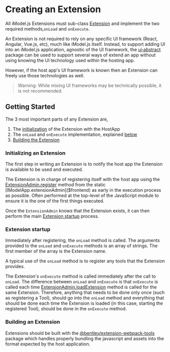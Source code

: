 # Creating an Extension

All iModel.js Extensions must sub-class [Extension]($frontend) and implement the two required methods,`onLoad` and `onExecute`.

An Extension is not required to rely on any specific UI framework (React, Angular, Vue.js, etc), much like iModel.js itself. Instead, to support adding UI into an iModel.js application, agnostic of the UI framework, the [ui&#8209;abstract](../../ui/abstract/index.md) package can be used to support several ways of extend an app without using knowing the UI technology used within the hosting app.

However, if the host app's UI framework is known then an Extension can freely use those technologies as well.

> Warning: While mixing UI frameworks may be technically possible, it is not recommended.

## Getting Started

The 3 most important parts of any Extension are,

1. The [initialization](#initializing-an-extension) of the Extension with the HostApp
1. The `onLoad` and `onExecute` implementation, explained [below](#extension-startup)
1. [Building the Extension](#building-an-extension)

### Initializing an Extension

The first step in writing an Extension is to notify the host app the Extension is available to be used and executed.

The Extension is in charge of registering itself with the host app using the [ExtensionAdmin.register]($frontend) method from the static [IModelApp.extensionAdmin]($frontend) as early in the execution process as possible. Often performed at the top-level of the JavaScript module to ensure it is the one of the first things executed.

Once the `ExtensionAdmin` knows that the Extension exists, it can then perform the main [Extension startup](#extension-startup) process.

### Extension startup

Immediately after registering, the `onLoad` method is called. The arguments provided to the `onLoad` and `onExecute` methods is an array of strings. The first member of the array is the Extension name.

A typical use of the `onLoad` method is to register any tools that the Extension provides.

The Extension's `onExecute` method is called immediately after the call to `onLoad`. The difference between `onLoad` and `onExecute` is that `onExecute` is called each time [ExtensionAdmin.loadExtension]($frontend) method is called for the same Extension. Therefore, anything that needs to be done only once (such as registering a Tool), should go into the `onLoad` method and everything that should be done each time the Extension is loaded (in this case, starting the registered Tool), should be done in the `onExecute` method.

### Building an Extension

Extensions should be built with the [@bentley/extension-webpack-tools](https://www.npmjs.com/package/@bentley/extension-webpack-tools) package which handles properly bundling the javascript and assets into the format expected by the host application.
